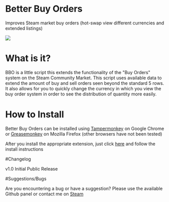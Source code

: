# Better Buy Orders
Improves Steam market buy orders (hot-swap view different currencies and extended listings)

<img src="http://fat.gfycat.com/LiquidRelievedBarebirdbat.gif"></img>
# What is it?

BBO is a little script this extends the functionality of the "Buy Orders" system on the Steam Community Market. This script uses available data to extend the amount of buy and sell orders seen beyond the standard 5 rows. It also allows for you to quickly change the currency in which you view the buy order system in order to see the distribution of quantity more easily.

# How to Install

Better Buy Orders can be installed using <a href="https://chrome.google.com/webstore/detail/tampermonkey/dhdgffkkebhmkfjojejmpbldmpobfkfo?hl=en">Tampermonkey</a> on Google Chrome or <a href="https://addons.mozilla.org/en-US/firefox/addon/greasemonkey/">Greasemonkey</a> on Mozilla Firefox (other browsers have not been tested)

After you install the appropriate extension, just click <a href="https://github.com/Step7750/BetterBuyOrders/raw/master/master.user.js">here</a> and follow the install instructions

#Changelog

v1.0 Initial Public Release

#Suggestions/Bugs

Are you encountering a bug or have a suggestion? Please use the available Github panel or contact me on <a href="http://steamcommunity.com/id/Step7750/">Steam</a>


